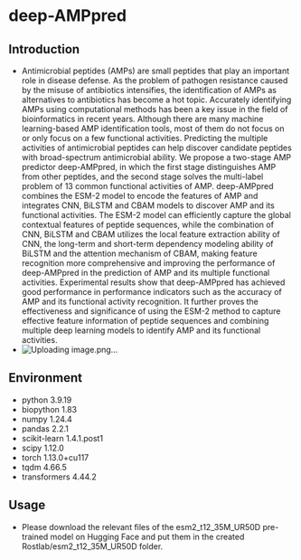 # deep-AMPpred
## Introduction
* Antimicrobial peptides (AMPs) are small peptides that play an important role in disease defense. As the problem of pathogen resistance caused by the misuse of antibiotics intensifies, the identification of AMPs as alternatives to antibiotics has become a hot topic. Accurately identifying AMPs using computational methods has been a key issue in the field of bioinformatics in recent years. Although there are many machine learning-based AMP identification tools, most of them do not focus on or only focus on a few functional activities. Predicting the multiple activities of antimicrobial peptides can help discover candidate peptides with broad-spectrum antimicrobial ability. We propose a two-stage AMP predictor deep-AMPpred, in which the first stage distinguishes AMP from other peptides, and the second stage solves the multi-label problem of 13 common functional activities of AMP. deep-AMPpred combines the ESM-2 model to encode the features of AMP and integrates CNN, BiLSTM and CBAM models to discover AMP and its functional activities. The ESM-2 model can efficiently capture the global contextual features of peptide sequences, while the combination of CNN, BiLSTM and CBAM utilizes the local feature extraction ability of CNN, the long-term and short-term dependency modeling ability of BiLSTM and the attention mechanism of CBAM, making feature recognition more comprehensive and improving the performance of deep-AMPpred in the prediction of AMP and its multiple functional activities. Experimental results show that deep-AMPpred has achieved good performance in performance indicators such as the accuracy of AMP and its functional activity recognition. It further proves the effectiveness and significance of using the ESM-2 method to capture effective feature information of peptide sequences and combining multiple deep learning models to identify AMP and its functional activities.
* ![Uploading image.png…]()

## Environment
* python 3.9.19
* biopython 1.83
* numpy 1.24.4
* pandas 2.2.1
* scikit-learn 1.4.1.post1
* scipy 1.12.0
* torch 1.13.0+cu117
* tqdm 4.66.5
* transformers 4.44.2
## Usage
* Please download the relevant files of the esm2_t12_35M_UR50D pre-trained model on Hugging Face and put them in the created Rostlab/esm2_t12_35M_UR50D folder.
